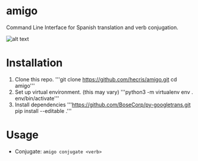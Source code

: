 # amigo
Command Line Interface for Spanish translation and verb conjugation.  

![alt text](https://github.com/hecris/amigo/blob/master/screenshots/conjugate.gif?raw=true)

# Installation

1) Clone this repo.
'''git clone https://github.com/hecris/amigo.git
cd amigo'''
2) Set up virtual environment. (this may vary)
'''python3 -m virtualenv env
. env/bin/activate'''
3) Install dependencies
'''https://github.com/BoseCorp/py-googletrans.git
pip install --editable .'''


# Usage
* Conjugate: `amigo conjugate <verb>`
